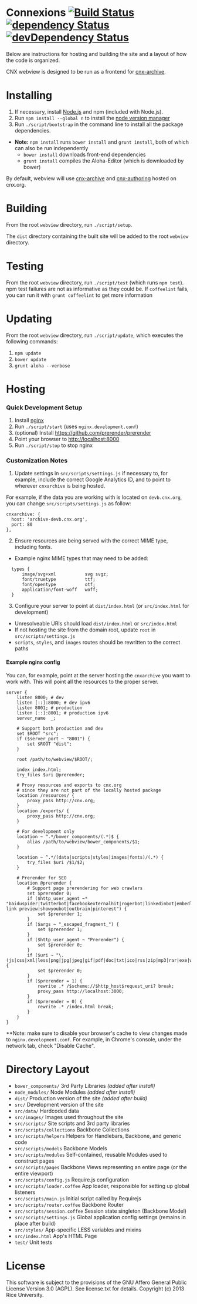# Connexions [![Build Status](https://travis-ci.org/Connexions/webview.svg?branch=master)](https://travis-ci.org/Connexions/webview) [![dependency Status](https://david-dm.org/Connexions/webview.svg)](https://david-dm.org/Connexions/webview#info=dependencies) [![devDependency Status](https://david-dm.org/Connexions/webview/dev-status.svg)](https://david-dm.org/Connexions/webview#info=devDependencies)

Below are instructions for hosting and building the site and a layout of how the code is organized.

CNX webview is designed to be run as a frontend for [cnx-archive](https://github.com/Connexions/cnx-archive).

# Installing

1. If necessary, install [Node.js](http://nodejs.org) and npm (included with Node.js).
1. Run `npm install --global n` to install the [node version manager](npmjs.com/package/n)
2. Run `./script/bootstrap` in the command line to install all the package dependencies.
  * **Note:** `npm install` runs `bower install` and `grunt install`, both of which can also be run independently
    * `bower install` downloads front-end dependencies
    * `grunt install` compiles the Aloha-Editor (which is downloaded by bower)

By default, webview will use [cnx-archive](https://github.com/Connexions/cnx-archive) and [cnx-authoring](https://github.com/Connexions/cnx-authoring) hosted on cnx.org.


# Building

From the root `webview` directory, run `./script/setup`.

The `dist` directory containing the built site will be added to the root `webview` directory.

# Testing

From the root `webview` directory, run `./script/test` (which runs `npm test`).
npm test failures are not as informative as they could be.
If `coffeelint` fails, you can run it with `grunt coffeelint` to get more information

# Updating

From the root `webview` directory, run `./script/update`, which executes the following commands:
1. `npm update`
2. `bower update`
3. `grunt aloha --verbose`

# Hosting

### Quick Development Setup

1. Install [nginx](http://nginx.org/)
2. Run `./script/start` (uses `nginx.development.conf`)
3. (optional) Install https://github.com/prerender/prerender
4. Point your browser to [http://localhost:8000](http://localhost:8000)
5. Run `./script/stop` to stop nginx

### Customization Notes

1. Update settings in `src/scripts/settings.js` if necessary to, for example, include
the correct Google Analytics ID, and to point to wherever `cnxarchive` is being hosted.

For example, if the data you are working with is located on `devb.cnx.org`, you can change `src/scripts/settings.js` as follow:

```
cnxarchive: {
  host: 'archive-devb.cnx.org',
  port: 80
},
```

2. Ensure resources are being served with the correct MIME type, including fonts.
  * Example nginx MIME types that may need to be added:

  ```nginx
    types {
        image/svg+xml           svg svgz;
        font/truetype           ttf;
        font/opentype           otf;
        application/font-woff   woff;
    }
  ```

3. Configure your server to point at `dist/index.html` (or `src/index.html` for development)
  * Unresolveable URIs should load `dist/index.html` or `src/index.html`
  * If not hosting the site from the domain root, update `root` in `src/scripts/settings.js`
  * `scripts`, `styles`, and `images` routes should be rewritten to the correct paths

#### Example nginx config

You can, for example, point at the server hosting the `cnxarchive` you want to work with. This will point all the resources to the proper server.

```
server {
    listen 8000; # dev
    listen [::]:8000; # dev ipv6
    listen 8001; # production
    listen [::]:8001; # production ipv6
    server_name  _;

    # Support both production and dev
    set $ROOT "src";
    if ($server_port ~ "8001") {
        set $ROOT "dist";
    }

    root /path/to/webview/$ROOT/;

    index index.html;
    try_files $uri @prerender;

    # Proxy resources and exports to cnx.org
    # since they are not part of the locally hosted package
    location /resources/ {
        proxy_pass http://cnx.org;
    }
    location /exports/ {
        proxy_pass http://cnx.org;
    }

    # For development only
    location ~ ^.*/bower_components/(.*)$ {
        alias /path/to/webview/bower_components/$1;
    }

    location ~ ^.*/(data|scripts|styles|images|fonts)/(.*) {
        try_files $uri /$1/$2;
    }

    # Prerender for SEO
    location @prerender {
        # Support page prerendering for web crawlers
        set $prerender 0;
        if ($http_user_agent ~* "baiduspider|twitterbot|facebookexternalhit|rogerbot|linkedinbot|embedly|quora link preview|showyoubot|outbrain|pinterest") {
            set $prerender 1;
        }
        if ($args ~ "_escaped_fragment_") {
            set $prerender 1;
        }
        if ($http_user_agent ~ "Prerender") {
            set $prerender 0;
        }
        if ($uri ~ "\.(js|css|xml|less|png|jpg|jpeg|gif|pdf|doc|txt|ico|rss|zip|mp3|rar|exe|wmv|doc|avi|ppt|mpg|mpeg|tif|wav|mov|psd|ai|xls|mp4|m4a|swf|dat|dmg|iso|flv|m4v|torrent)") {
            set $prerender 0;
        }
        if ($prerender = 1) {
            rewrite .* /$scheme://$http_host$request_uri? break;
            proxy_pass http://localhost:3000;
        }
        if ($prerender = 0) {
            rewrite .* /index.html break;
        }
    }
}
```
**Note: make sure to disable your browser's cache to view changes made to `nginx.development.conf`. For example, in Chrome's console, under the network tab, check "Disable Cache".




# Directory Layout

* `bower_components/`           3rd Party Libraries *(added after install)*
* `node_modules/`               Node Modules *(added after install)*
* `dist/`                       Production version of the site *(added after build)*
* `src/`                        Development version of the site
* `src/data/`                   Hardcoded data
* `src/images/`                 Images used throughout the site
* `src/scripts/`                Site scripts and 3rd party libraries
* `src/scripts/collections`     Backbone Collections
* `src/scripts/helpers`         Helpers for Handlebars, Backbone, and generic code
* `src/scripts/models`          Backbone Models
* `src/scripts/modules`         Self-contained, reusable Modules used to construct pages
* `src/scripts/pages`           Backbone Views representing an entire page (or the entire viewport)
* `src/scripts/config.js`       Require.js configuration
* `src/scripts/loader.coffee`   App loader, responsible for setting up global listeners
* `src/scripts/main.js`         Initial script called by Requirejs
* `src/scripts/router.coffee`   Backbone Router
* `src/scripts/session.coffee`  Session state singleton (Backbone Model)
* `src/scripts/settings.js`     Global application config settings (remains in place after build)
* `src/styles/`                 App-specific LESS variables and mixins
* `src/index.html`              App's HTML Page
* `test/`                       Unit tests


# License

This software is subject to the provisions of the GNU Affero General Public License Version 3.0 (AGPL). See license.txt for details. Copyright (c) 2013 Rice University.
